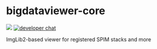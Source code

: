 # bigdataviewer-core

[![](https://api.github.com/bigdataviewer/bigdataviewer-core/actions/workflows/build-main.yml/badge.svg)](https://github.com/bigdataviewer/bigdataviewer-core/actions/workflows/build-main.yml)
[![developer chat](https://img.shields.io/badge/zulip-join_chat-brightgreen.svg)](https://imagesc.zulipchat.com/#narrow/stream/327326-BigDataViewer)

ImgLib2-based viewer for registered SPIM stacks and more
